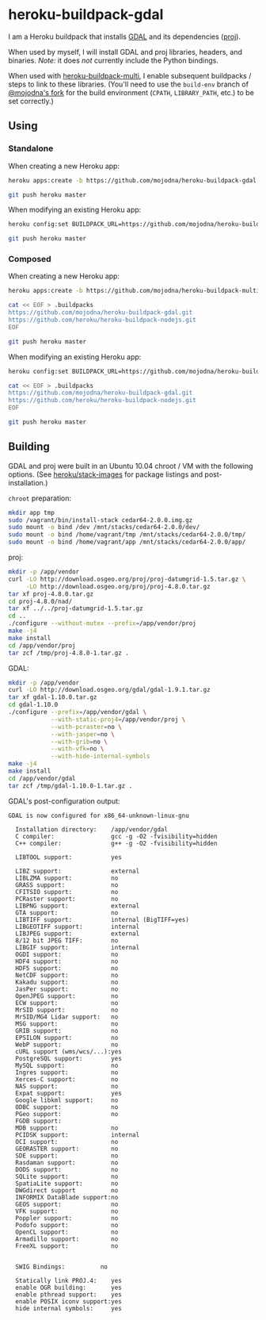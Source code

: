 # heroku-buildpack-gdal

I am a Heroku buildpack that installs [GDAL](http://www.gdal.org/) and its
dependencies ([proj](https://trac.osgeo.org/proj/)).

When used by myself, I will install GDAL and proj libraries, headers, and
binaries. *Note:* it does *not* currently include the Python bindings.

When used with
[heroku-buildpack-multi](https://github.com/ddollar/heroku-buildpack-multi),
I enable subsequent buildpacks / steps to link to these libraries.  (You'll
need to use the `build-env` branch of [@mojodna's
fork](https://github.com/mojodna/heroku-buildpack-multi/tree/build-env) for the
build environment (`CPATH`, `LIBRARY_PATH`, etc.) to be set correctly.)

## Using

### Standalone

When creating a new Heroku app:

```bash
heroku apps:create -b https://github.com/mojodna/heroku-buildpack-gdal.git

git push heroku master
```

When modifying an existing Heroku app:

```bash
heroku config:set BUILDPACK_URL=https://github.com/mojodna/heroku-buildpack-gdal.git

git push heroku master
```

### Composed

When creating a new Heroku app:

```bash
heroku apps:create -b https://github.com/mojodna/heroku-buildpack-multi.git#build-env

cat << EOF > .buildpacks
https://github.com/mojodna/heroku-buildpack-gdal.git
https://github.com/heroku/heroku-buildpack-nodejs.git
EOF

git push heroku master
```

When modifying an existing Heroku app:

```bash
heroku config:set BUILDPACK_URL=https://github.com/mojodna/heroku-buildpack-multi.git#build-env

cat << EOF > .buildpacks
https://github.com/mojodna/heroku-buildpack-gdal.git
https://github.com/heroku/heroku-buildpack-nodejs.git
EOF

git push heroku master
```

## Building

GDAL and proj were built in an Ubuntu 10.04 chroot / VM with the following
options.  (See [heroku/stack-images](https://github.com/heroku/stack-images)
for package listings and post-installation.)

`chroot` preparation:

```bash
mkdir app tmp
sudo /vagrant/bin/install-stack cedar64-2.0.0.img.gz
sudo mount -o bind /dev /mnt/stacks/cedar64-2.0.0/dev/
sudo mount -o bind /home/vagrant/tmp /mnt/stacks/cedar64-2.0.0/tmp/
sudo mount -o bind /home/vagrant/app /mnt/stacks/cedar64-2.0.0/app/
```

proj:

```bash
mkdir -p /app/vendor
curl -LO http://download.osgeo.org/proj/proj-datumgrid-1.5.tar.gz \
     -LO http://download.osgeo.org/proj/proj-4.8.0.tar.gz
tar xf proj-4.8.0.tar.gz
cd proj-4.8.0/nad/
tar xf ../../proj-datumgrid-1.5.tar.gz
cd ..
./configure --without-mutex --prefix=/app/vendor/proj
make -j4
make install
cd /app/vendor/proj
tar zcf /tmp/proj-4.8.0-1.tar.gz .
```

GDAL:

```bash
mkdir -p /app/vendor
curl -LO http://download.osgeo.org/gdal/gdal-1.9.1.tar.gz
tar xf gdal-1.10.0.tar.gz
cd gdal-1.10.0
./configure --prefix=/app/vendor/gdal \
            --with-static-proj4=/app/vendor/proj \
            --with-pcraster=no \
            --with-jasper=no \
            --with-grib=no \
            --with-vfk=no \
            --with-hide-internal-symbols
make -j4
make install
cd /app/vendor/gdal
tar zcf /tmp/gdal-1.10.0-1.tar.gz .
```

GDAL's post-configuration output:

```
GDAL is now configured for x86_64-unknown-linux-gnu
 
  Installation directory:    /app/vendor/gdal
  C compiler:                gcc -g -O2 -fvisibility=hidden
  C++ compiler:              g++ -g -O2 -fvisibility=hidden
 
  LIBTOOL support:           yes
 
  LIBZ support:              external
  LIBLZMA support:           no
  GRASS support:             no
  CFITSIO support:           no
  PCRaster support:          no
  LIBPNG support:            external
  GTA support:               no
  LIBTIFF support:           internal (BigTIFF=yes)
  LIBGEOTIFF support:        internal
  LIBJPEG support:           external
  8/12 bit JPEG TIFF:        no
  LIBGIF support:            internal
  OGDI support:              no
  HDF4 support:              no
  HDF5 support:              no
  NetCDF support:            no
  Kakadu support:            no
  JasPer support:            no
  OpenJPEG support:          no
  ECW support:               no
  MrSID support:             no
  MrSID/MG4 Lidar support:   no
  MSG support:               no
  GRIB support:              no
  EPSILON support:           no
  WebP support:              no
  cURL support (wms/wcs/...):yes
  PostgreSQL support:        yes
  MySQL support:             no
  Ingres support:            no
  Xerces-C support:          no
  NAS support:               no
  Expat support:             yes
  Google libkml support:     no
  ODBC support:              no
  PGeo support:              no
  FGDB support:
  MDB support:               no
  PCIDSK support:            internal
  OCI support:               no
  GEORASTER support:         no
  SDE support:               no
  Rasdaman support:          no
  DODS support:              no
  SQLite support:            no
  SpatiaLite support:        no
  DWGdirect support          no
  INFORMIX DataBlade support:no
  GEOS support:              no
  VFK support:               no
  Poppler support:           no
  Podofo support:            no
  OpenCL support:            no
  Armadillo support:         no
  FreeXL support:            no
 
 
  SWIG Bindings:          no
 
  Statically link PROJ.4:    yes
  enable OGR building:       yes
  enable pthread support:    yes
  enable POSIX iconv support:yes
  hide internal symbols:     yes
```
